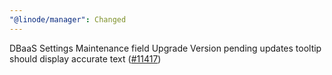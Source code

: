 ```yaml
---
"@linode/manager": Changed
---
```


DBaaS Settings Maintenance field Upgrade Version pending updates tooltip should display accurate text ([#11417](https://github.com/linode/manager/pull/11417))
